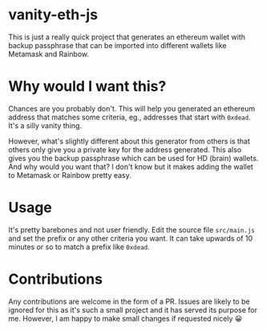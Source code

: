 # vanity-eth-js

This is just a really quick project that generates an ethereum wallet with backup passphrase that can be imported into different wallets like Metamask and Rainbow.

# Why would I want this?

Chances are you probably don't. This will help you generated an ethereum address that matches some criteria, eg., addresses that start with `0xdead`. It's a silly vanity thing.

However, what's slightly different about this generator from others is that others only give you a private key for the address generated. This also gives you the backup passphrase which can be used for HD (brain) wallets. And why would you want that? I don't know but it makes adding the wallet to Metamask or Rainbow pretty easy.

# Usage

It's pretty barebones and not user friendly. Edit the source file `src/main.js` and set the prefix or any other criteria you want. It can take upwards of 10 minutes or so to match a prefix like `0xdead`.

# Contributions

Any contributions are welcome in the form of a PR. Issues are likely to be ignored for this as it's such a small project and it has served its purpose for me. However, I am happy to make small changes if requested nicely 😀
